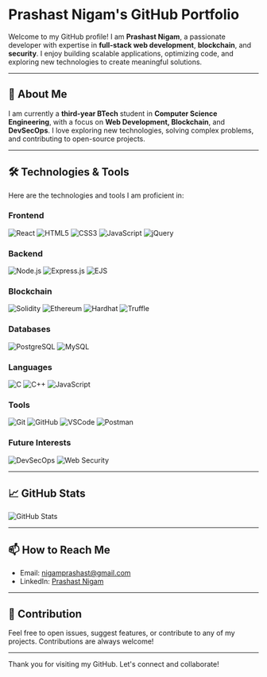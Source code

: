 # Prashast Nigam's GitHub Portfolio

Welcome to my GitHub profile! I am **Prashast Nigam**, a passionate developer with expertise in **full-stack web development**, **blockchain**, and **security**. I enjoy building scalable applications, optimizing code, and exploring new technologies to create meaningful solutions.

---

## 🚀 About Me

I am currently a **third-year BTech** student in **Computer Science Engineering**, with a focus on **Web Development, Blockchain**, and **DevSecOps**. I love exploring new technologies, solving complex problems, and contributing to open-source projects.

---

## 🛠️ Technologies & Tools

Here are the technologies and tools I am proficient in:

### Frontend
![React](https://img.shields.io/badge/React-61DAFB?style=flat&logo=react&logoColor=black)
![HTML5](https://img.shields.io/badge/HTML5-E34F26?style=flat&logo=html5&logoColor=white)
![CSS3](https://img.shields.io/badge/CSS3-1572B6?style=flat&logo=css3&logoColor=white)
![JavaScript](https://img.shields.io/badge/JavaScript-F7DF1E?style=flat&logo=javascript&logoColor=black)
![jQuery](https://img.shields.io/badge/jQuery-0769AD?style=flat&logo=jquery&logoColor=white)

### Backend
![Node.js](https://img.shields.io/badge/Node.js-339933?style=flat&logo=node.js&logoColor=white)
![Express.js](https://img.shields.io/badge/Express.js-000000?style=flat&logo=express&logoColor=white)
![EJS](https://img.shields.io/badge/EJS-8853B1?style=flat&logo=ejs&logoColor=white)

### Blockchain
![Solidity](https://img.shields.io/badge/Solidity-363636?style=flat&logo=solidity&logoColor=white)
![Ethereum](https://img.shields.io/badge/Ethereum-3C3C3D?style=flat&logo=ethereum&logoColor=white)
![Hardhat](https://img.shields.io/badge/Hardhat-FF3C00?style=flat&logo=hardhat&logoColor=white)
![Truffle](https://img.shields.io/badge/Truffle-000000?style=flat&logo=truffle&logoColor=white)

### Databases
![PostgreSQL](https://img.shields.io/badge/PostgreSQL-336791?style=flat&logo=postgresql&logoColor=white)
![MySQL](https://img.shields.io/badge/MySQL-4479A1?style=flat&logo=mysql&logoColor=white)

### Languages
![C](https://img.shields.io/badge/C-A8B9CC?style=flat&logo=c&logoColor=black)
![C++](https://img.shields.io/badge/C++-00599C?style=flat&logo=c%2B%2B&logoColor=white)
![JavaScript](https://img.shields.io/badge/JavaScript-F7DF1E?style=flat&logo=javascript&logoColor=black)

### Tools
![Git](https://img.shields.io/badge/Git-F05032?style=flat&logo=git&logoColor=white)
![GitHub](https://img.shields.io/badge/GitHub-181717?style=flat&logo=github&logoColor=white)
![VSCode](https://img.shields.io/badge/VSCode-007ACC?style=flat&logo=visualstudiocode&logoColor=white)
![Postman](https://img.shields.io/badge/Postman-FF6C37?style=flat&logo=postman&logoColor=white)

### Future Interests
![DevSecOps](https://img.shields.io/badge/DevSecOps-3E7BFA?style=flat&logo=jenkins&logoColor=white)
![Web Security](https://img.shields.io/badge/Web%20Security-4E8BC5?style=flat&logo=security&logoColor=white)

---

## 📈 GitHub Stats

![GitHub Stats](https://github-readme-stats.vercel.app/api?username=prashastnigam&show_icons=true&hide_title=true&hide_border=true&count_private=true&theme=radical)

---

## 📫 How to Reach Me

- Email: [nigamprashast@gmail.com](mailto:nigamprashast@gmail.com)
- LinkedIn: [Prashast Nigam](https://www.linkedin.com/in/prashast-nigam/)


---



## 🔧 Contribution

Feel free to open issues, suggest features, or contribute to any of my projects. Contributions are always welcome!

---

Thank you for visiting my GitHub. Let's connect and collaborate!
